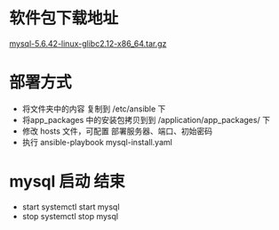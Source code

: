 # 软件包下载地址

[mysql-5.6.42-linux-glibc2.12-x86_64.tar.gz](https://pan.baidu.com/s/1GVFQvnuVmcp2MMZcFs1Nug)

# 部署方式

- 将文件夹中的内容 复制到 /etc/ansible 下
- 将app_packages 中的安装包拷贝到到 /application/app_packages/ 下
- 修改 hosts 文件，可配置 部署服务器、端口、初始密码
- 执行 ansible-playbook  mysql-install.yaml 

# mysql 启动 结束
- start
systemctl start mysql<port> 
- stop
systemctl stop mysql<port> 
